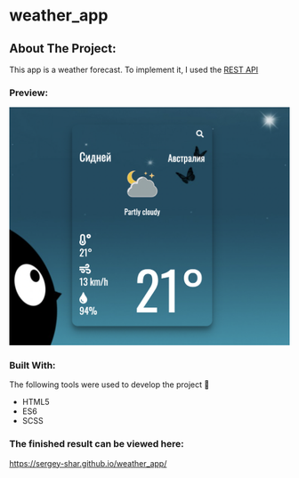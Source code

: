 # weather_app

<!-- ABOUT THE PROJECT -->
## About The Project:
This app is a weather forecast.  To implement it, I used the [REST API](https://weatherstack.com/) 

### Preview:

![alt text](https://github.com/Sergey-Shar/weather_app/blob/master/src/image/%D0%A1%D0%BD%D0%B8%D0%BC%D0%BE%D0%BA%20%D1%8D%D0%BA%D1%80%D0%B0%D0%BD%D0%B0%202021-11-25%20%D0%B2%2014.18.11.png)

### Built With:
The following tools were used to develop the project :hammer:


* HTML5
* ES6
* SCSS


### The finished result can be viewed here:
https://sergey-shar.github.io/weather_app/





















